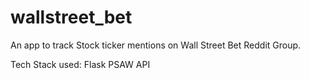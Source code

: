 # wallstreet_bet
An app to track Stock ticker mentions on Wall Street Bet Reddit Group.

Tech Stack used:
Flask
PSAW API
